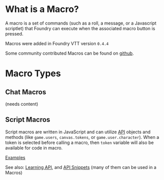 ---
---
# What is a Macro?
A macro is a set of commands (such as a roll, a message, or a Javascript scriptlet) that Foundry can execute when the associated macro button is pressed.

Macros were added in Foundry VTT version `0.4.4`

Some community contributed Macros can be found on [github](https://github.com/foundry-vtt-community/macros).

# Macro Types
## Chat Macros

(needs content)

## Script Macros

Script macros are written in JavaScript and can utilize [API](https://foundryvtt.com/api/) objects and methods (like `game.users`, `canvas.tokens`, or `game.user.character`). When a token is selected before calling a macro, then `token` variable will also be available for code in macro. 

[Examples](/Script-Macros)

See also: [Learning API](/API-Learning-API), and [API Snippets](/API-Snippets) (many of them can be used in a Macros)

